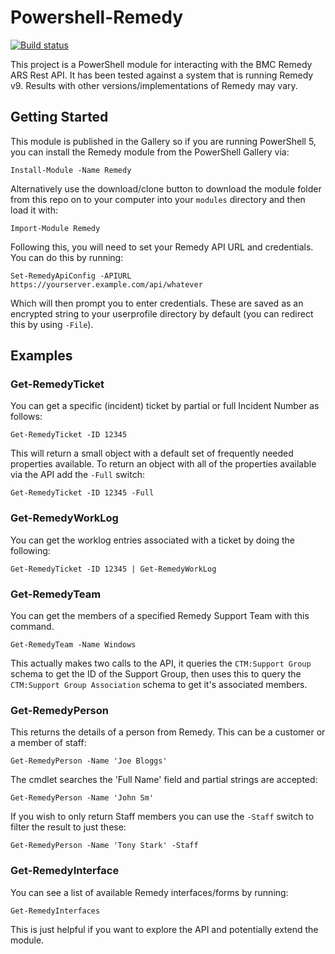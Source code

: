 # Powershell-Remedy

[![Build status](https://ci.appveyor.com/api/projects/status/8ph5oelqby89gaxr?svg=true)](https://ci.appveyor.com/project/markwragg/powershell-remedy)

This project is a PowerShell module for interacting with the BMC Remedy ARS Rest API. It has been tested against a system that is running Remedy v9. Results with other versions/implementations of Remedy may vary.

## Getting Started

This module is published in the Gallery so if you are running PowerShell 5, you can install the Remedy module from the PowerShell Gallery via:

    Install-Module -Name Remedy

Alternatively use the download/clone button to download the module folder from this repo on to your computer into your `modules` directory and then load it with:

    Import-Module Remedy
    
Following this, you will need to set your Remedy API URL and credentials. You can do this by running:

    Set-RemedyApiConfig -APIURL https://yourserver.example.com/api/whatever
    
Which will then prompt you to enter credentials. These are saved as an encrypted string to your userprofile directory by default (you can redirect this by using `-File`).

## Examples

### Get-RemedyTicket

You can get a specific (incident) ticket by partial or full Incident Number as follows:

    Get-RemedyTicket -ID 12345

This will return a small object with a default set of frequently needed properties available. To return an object with all of the properties available via the API add the `-Full` switch:

    Get-RemedyTicket -ID 12345 -Full

### Get-RemedyWorkLog

You can get the worklog entries associated with a ticket by doing the following:

    Get-RemedyTicket -ID 12345 | Get-RemedyWorkLog

### Get-RemedyTeam

You can get the members of a specified Remedy Support Team with this command.

    Get-RemedyTeam -Name Windows
    
This actually makes two calls to the API, it queries the `CTM:Support Group` schema to get the ID of the Support Group, then uses this to query the `CTM:Support Group Association` schema to get it's associated members.

### Get-RemedyPerson

This returns the details of a person from Remedy. This can be a customer or a member of staff:

    Get-RemedyPerson -Name 'Joe Bloggs'
    
The cmdlet searches the 'Full Name' field and partial strings are accepted:

    Get-RemedyPerson -Name 'John Sm'

If you wish to only return Staff members you can use the `-Staff` switch to filter the result to just these:

    Get-RemedyPerson -Name 'Tony Stark' -Staff

### Get-RemedyInterface

You can see a list of available Remedy interfaces/forms by running:

    Get-RemedyInterfaces
    
This is just helpful if you want to explore the API and potentially extend the module.


